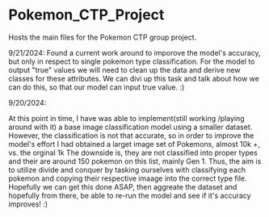 # Pokemon_CTP_Project
Hosts the main files for the Pokemon CTP  group project.


9/21/2024:
Found a current work around to imporove the model's accuracy, but only in respect to single pokemon type classification. 
For the model to output "true" values we will need to clean up the data and derive new classes for these attributes. We can divi up this task
and talk about how we can do this, so that our model can input true value. :)






9/20/2024:


At this point in time, I have was able to implement(still working /playing around with it) a base image classification model using a smaller dataset.
However, the classification is not that accurate, so in order to improve the model's effort I had obtained a larget image set of Pokemons, almost 10k +, vs. the orginal 1k
The downside is, they are not classified into proper types and their are around 150 pokemon on this list, mainly Gen 1.
Thus, the aim is to utilize divide and conquer by tasking ourselves with classifying each pokemon and copying their respective imaage into the correct type file.
Hopefully we can get this done ASAP, then aggreate the dataset and hopefully from there, be able to re-run the model and see if it's accuracy improves! :)
